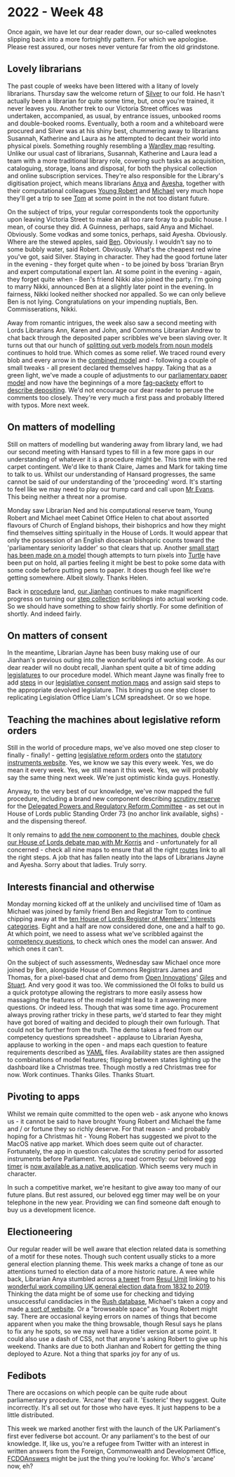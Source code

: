 # 2022 - Week 48

Once again, we have let our dear reader down, our so-called weeknotes slipping back into a more fortnightly pattern. For which we apologise. Please rest assured, our noses never venture far from the old grindstone.

## Lovely librarians

The past couple of weeks have been littered with a litany of lovely librarians. Thursday saw the welcome return of [Silver](https://twitter.com/silveroliver) to our fold. He hasn't actually been a librarian for quite some time, but, once you're trained, it never leaves you. Another trek to our Victoria Street offices was undertaken, accompanied, as usual, by entrance issues, unbooked rooms and double-booked rooms. Eventually, both a room and a whiteboard were procured and Silver was at his shiny best, chummering away to librarians Susannah, Katherine and Laura as he attempted to decant their world into physical pixels. Something roughly resembling a [Wardley map](https://en.wikipedia.org/wiki/Wardley_map) resulting. Unlike our usual cast of librarians, Susannah, Katherine and Laura lead a team with a more traditional library role, covering such tasks as acquisition, cataloguing, storage, loans and disposal, for both the physical collection and online subscription services. They're also responsible for the Library's digitisation project, which means librarians [Anya](https://mastodon.me.uk/@anyaso) and [Ayesha](https://twitter.com/askalibrarylady), together with their computational colleagues [Young Robert](https://mastodon.me.uk/@robertbrook) and [Michael](https://mastodon.me.uk/@fantasticlife) very much hope they'll get a trip to see [Tom](https://mastodon.me.uk/@derivadow) at some point in the not too distant future.

On the subject of trips, your regular correspondents took the opportunity upon leaving Victoria Street to make an all too rare foray to a public house. I mean, of course they did. A Guinness, perhaps, said Anya and Michael. Obviously. Some vodkas and some tonics, perhaps, said Ayesha. Obviously. Where are the stewed apples, said [Ben](https://twitter.com/benwoodhams). Obviously. I wouldn't say no to some bubbly water, said Robert. Obviously.  What's the cheapest red wine you've got, said Silver. Staying in character. They had the good fortune later in the evening - they forget quite when - to be joined by boss 'brarian Bryn and expert computational expert Ian. At some point in the evening - again, they forget quite when - Ben's friend Nikki also joined the party. I'm going to marry Nikki, announced Ben at a slightly later point in the evening. In fairness, Nikki looked neither shocked nor appalled. So we can only believe Ben is not lying. Congratulations on your impending nuptials, Ben. Commisserations, Nikki. 

Away from romantic intrigues, the week also saw a second meeting with Lords Librarians Ann, Karen and John, and Commons Librarian Andrew to chat back through the deposited paper scribbles we've been slaving over. It turns out that our hunch of [splitting out verb models from noun models](https://github.com/ukparliament/ontologies/blob/master/making-available/meta/overview.svg) continues to hold true. Which comes as some relief. We traced round every blob and every arrow in the [combined model](https://github.com/ukparliament/ontologies/blob/master/depositing/meta/deposit.pdf) and - following a couple of small tweaks - all present declared themselves happy. Taking that as a green light, we've made a couple of adjustments to our [parliamentary paper model](https://ukparliament.github.io/ontologies/parliamentary-paper/parliamentary-paper-ontology) and now have the beginnings of a more [fag-packety](https://smethur.st/posts/176135865) effort to [describe depositing](https://ukparliament.github.io/ontologies/depositing/depositing-ontology). We'd not encourage our dear reader to peruse the comments too closely. They're very much a first pass and probably littered with typos. More next week.

## On matters of modelling

Still on matters of modelling but wandering away from library land, we had our second meeting with Hansard types to fill in a few more gaps in our understanding of whatever it is a procedure might be. This time with the red carpet contingent. We'd like to thank Claire, James and Mark for taking time to talk to us. Whilst our understanding of Hansard progresses, the same cannot be said of our understanding of the 'proceeding' word. It's starting to feel like we may need to play our trump card and call upon [Mr Evans](https://twitter.com/CourtenayIlbert). This being neither a threat nor a promise.

Monday saw Librarian Ned and his computational reserve team, Young Robert and Michael meet Cabinet Office Helen to chat about assorted flavours of Church of England bishops, their bishoprics and how they might find themselves sitting spiritually in the House of Lords. It would appear that only the possession of an English diocesan bishopric counts toward the 'parliamentary seniority ladder' so that clears that up. Another [small start has been made on a model](https://github.com/ukparliament/ontologies/blob/master/bishopric/bishopric.svg) though attempts to turn pixels into [Turtle](https://en.wikipedia.org/wiki/Turtle_(syntax)) have been put on hold, all parties feeling it might be best to poke some data with some code before putting pens to paper. It does though feel like we're getting somewhere. Albeit slowly. Thanks Helen.

Back in [procedure](https://ukparliament.github.io/ontologies/procedure/procedure-ontology) land, [our Jianhan](https://twitter.com/jianhanzhu) continues to make magnificent progress on turning our [step collection](https://ukparliament.github.io/ontologies/procedure/procedure-ontology#d4e244) scribblings into actual working code. So we should have something to show fairly shortly. For some definition of shortly. And indeed fairly.

## On matters of consent

In the meantime, Librarian Jayne has been busy making use of our Jianhan's previous outing into the wonderful world of working code. As our dear reader will no doubt recall, Jianhan spent quite a bit of time adding [legislatures](https://ukparliament.github.io/ontologies/procedure/procedure-ontology#d4e289) to our procedure model. Which meant Jayne was finally free to add [steps](https://ukparliament.github.io/ontologies/procedure/procedure-ontology#d4e175) in our [legislative consent motion maps](https://ukparliament.github.io/ontologies/procedure/maps/legislation/primary/#legislative-consent-motions) and assign said steps to the appropriate devolved legislature. This bringing us one step closer to replicating Legislation Office Liam's LCM spreadsheet. Or so we hope.

## Teaching the machines about legislative reform orders

Still in the world of procedure maps, we've also moved one step closer to finally - finally! - getting [legislative reform orders](https://ukparliament.github.io/ontologies/procedure/maps/legislation/secondary/statutory-instruments/super-affirmative-procedures/#legislative-reform-order-component-procedures) onto the [statutory instruments website](https://statutoryinstruments.parliament.uk/). Yes, we know we say this every week. Yes, we do mean it every week. Yes, we still mean it this week. Yes, we will probably say the same thing next week. We're just optimistic kinda guys. Honestly.

Anyway, to the very best of our knowledge, we've now mapped the full procedure, including a brand new component describing [scrutiny reserve](https://github.com/ukparliament/ontologies/blob/master/procedure/maps/legislation/secondary/statutory-instruments/super-affirmative-procedures/components/dprrc-scrutiny-reserve/dprrc-scrutiny-reserve.pdf) for the [Delegated Powers and Regulatory Reform Committee](https://committees.parliament.uk/committee/173/delegated-powers-and-regulatory-reform-committee/) - as set out in House of Lords public Standing Order 73 (no anchor link available, sighs) - and the dispensing thereof.

It only remains to [add the new component to the machines](https://trello.com/c/GVhtT0eq/75-dprrc-scrutiny-reserve), double [check our House of Lords debate map with Mr Korris](https://trello.com/c/WupCd1h2/63-idiot-check-lords-debates-with-mk) and - unfortunately for all concerned - check all nine maps to ensure that all the right [routes](https://ukparliament.github.io/ontologies/procedure/procedure-ontology#d4e164) link to all the right steps. A job that has fallen neatly into the laps of Librarians Jayne and Ayesha. Sorry about that ladies. Truly sorry.

## Interests financial and otherwise

Monday morning kicked off at the unlikely and uncivilised time of 10am as Michael was joined by family friend Ben and Registrar Tom to continue chipping away at the [ten House of Lords Register of Members' Interests categories](https://ukparliament.github.io/ontologies/meta/relational/register-of-members-financial-interests/lords/#categories). Eight and a half are now considered done, one and a half to go. At which point, we need to assess what we've scribbled against the [competency questions](https://docs.google.com/spreadsheets/d/1iRsQBRPChMVFitSGBtNJFGNBvFT8XGKQYYqu40zy_OM/edit?usp=sharing), to check which ones the model can answer. And which ones it can't.

On the subject of such assessments, Wednesday saw Michael once more joined by Ben, alongside House of Commons Registrars James and Thomas, for a pixel-based chat and demo from [Open Innovations](https://open-innovations.org/)' [Giles](https://mastodon.me.uk/@gilesdring) and [Stuart](https://mastodon.me.uk/@slowe). And very good it was too. We commissioned the OI folks to build us a quick prototype allowing the registrars to more easily assess how massaging the features of the model might lead to it answering more questions. Or indeed less. Though that was some time ago. Procurement always proving rather tricky in these parts, we'd started to fear they might have got bored of waiting and decided to plough their own furlough. That could not be further from the truth. The demo takes a feed from our competency questions spreadsheet - applause to Librarian Ayesha, applause to working in the open - and maps each question to feature requirements described as [YAML](https://en.wikipedia.org/wiki/YAML) files. Availability states are then assigned to combinations of model features; flipping between states lighting up the dashboard like a Christmas tree. Though mostly a red Christmas tree for now. Work continues. Thanks Giles. Thanks Stuart.

## Pivoting to apps

Whilst we remain quite committed to the open web - ask anyone who knows us - it cannot be said to have brought Young Robert and Michael the fame and / or fortune they so richly deserve. For that reason - and probably hoping for a Christmas hit - Young Robert has suggested we pivot to the MacOS native app market. Which does seem quite out of character. Fortunately, the app in question calculates the scrutiny period for assorted instruments before Parliament. Yes, you read correctly: our beloved [egg timer](https://api.parliament.uk/egg-timer) is [now available as a native application](https://api.parliament.uk/egg-timer/meta/app). Which seems very much in character.

In such a competitive market, we're hesitant to give away too many of our future plans. But rest assured, our beloved egg timer may well be on your telephone in the new year. Providing we can find someone daft enough to buy us a development licence.

## Electioneering

Our regular reader will be well aware that election related data is something of a motif for these notes. Though such content usually sticks to a more general election planning theme. This week marks a change of tone as our attentions turned to election data of a more historic nature. A wee while back, Librarian Anya stumbled across [a tweet](https://twitter.com/resulumit/status/1592406551620378624) from [Resul Umit](https://twitter.com/ResulUmit) linking to his [wonderful work compiling UK general election data from 1832 to 2019](https://doi.org/10.7910/DVN/S83HOA). Thinking the data might be of some use for checking and tidying unsuccessful candidacies in the [Rush database](https://membersafter1832.historyofparliamentonline.org/), Michael's taken a copy and made [a sort of website](https://api.parliament.uk/uk-general-elections). Or a "browseable space" as Young Robert might say. There are occasional keying errors on names of things that become apparent when you make the thing browsable, though Resul says he plans to fix any he spots, so we may well have a tidier version at some point. It could also use a dash of CSS, not that anyone's asking Robert to give up his weekend. Thanks are due to both Jianhan and Robert for getting the thing deployed to Azure. Not a thing that sparks joy for any of us.

## Fedibots

There are occasions on which people can be quite rude about parliamentary procedure. 'Arcane' they call it. 'Esoteric' they suggest. Quite incorrectly. It's all set out for those who have eyes. It just happens to be a little distributed.

This week we marked another first with the launch of the UK Parliament's first ever fediverse bot account. Or any parliament's to the best of our knowledge. If, like us, you're a refugee from Twitter with an interest in written answers from the Foreign, Commonwealth and Development Office, [FCDOAnswers](https://botsin.space/@FCDOAnswers) might be just the thing you're looking for. Who's 'arcane' now, eh?